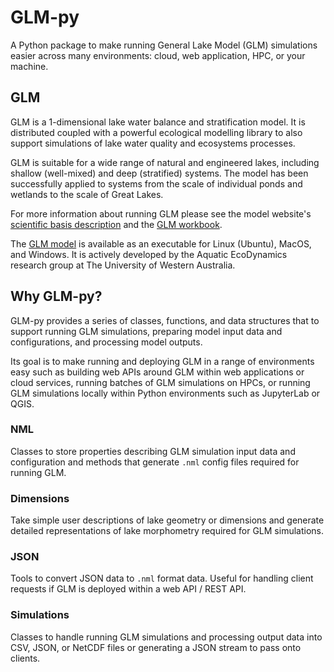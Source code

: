 # GLM-py

A Python package to make running General Lake Model (GLM) simulations easier across many environments: cloud, web application, HPC, or your machine.

## GLM

GLM is a 1-dimensional lake water balance and stratification model. It is distributed coupled with a powerful ecological modelling library to also support simulations of lake water quality and ecosystems processes.

GLM is suitable for a wide range of natural and engineered lakes, including shallow (well-mixed) and deep (stratified) systems. The model has been successfully applied to systems from the scale of individual ponds and wetlands to the scale of Great Lakes.

For more information about running GLM please see the model website's <a href="https://aed.see.uwa.edu.au/research/models/glm/overview.html" target="_blank">scientific basis description</a> and the <a href="https://aquaticecodynamics.github.io/glm-workbook/" target="_blank">GLM workbook</a>. 

The <a href="https://github.com/AquaticEcoDynamics/glm-aed/tree/main/binaries" target="_blank">GLM model</a> is available as an executable for Linux (Ubuntu), MacOS, and Windows. It is actively developed by the 
Aquatic EcoDynamics research group at The University of Western Australia.

## Why GLM-py?

GLM-py provides a series of classes, functions, and data structures that to support running GLM simulations, preparing model input data and configurations, and processing model outputs. 

Its goal is to make running and deploying GLM in a range of environments easy such as building web APIs around GLM within web applications or cloud services, running batches of GLM simulations on HPCs, or running GLM simulations locally within Python environments such as JupyterLab or QGIS. 

### NML

Classes to store properties describing GLM simulation input data and configuration and methods that generate `.nml` config files required for running GLM. 

### Dimensions

Take simple user descriptions of lake geometry or dimensions and generate detailed representations of lake morphometry required for GLM simulations.

### JSON

Tools to convert JSON data to `.nml` format data. Useful for handling client requests if GLM is deployed within a web API / REST API.

### Simulations

Classes to handle running GLM simulations and processing output data into CSV, JSON, or NetCDF files or generating a JSON stream to pass onto clients. 